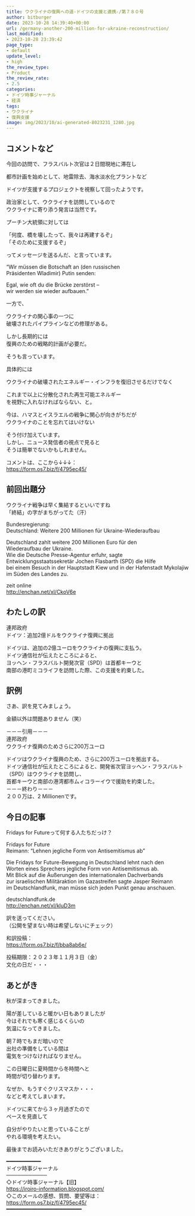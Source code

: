 ```yaml
---
title: ウクライナの復興への道-ドイツの支援と連携-/第７８０号
author: bitburger
date: 2023-10-28 14:39:40+00:00
url: /germany-another-200-million-for-ukraine-reconstruction/
last_modified:
- 2023-10-28 23:39:42
page_type:
- default
update_level:
- high
the_review_type:
- Product
the_review_rate:
- 2.5
categories:
- ドイツ時事ジャーナル
- 経済
tags:
- ウクライナ
- 復興支援
image: img/2023/10/ai-generated-8023231_1280.jpg
---
```

## コメントなど
今回の訪問で、フラスバルト次官は２日間現地に滞在し

<span class="fz-22px"><span class="bold-red">都市計画</span></span>を始めとして、<span class="fz-22px"><span class="bold-red">地雷除去</span></span>、<span class="fz-22px"><span class="fz-20px"><span class="bold-red">海水淡水化プラント</span></span></span>など

ドイツが支援するプロジェクトを視察して回ったようです。

政治家として、ウクライナを訪問しているので  
ウクライナに寄り添う発言は当然です。

プーチン大統領に対しては

<span class="fz-22px"><span class="bold-red"><span class="marker-under">「何度、橋を壊したって、我々は再建するぞ」<br />「そのために支援するぞ」</span></span></span>

ってメッセージを送るんだ、と言っています。

&#8220;Wir müssen die Botschaft an (den russischen  
Präsidenten Wladimir) Putin senden:

Egal, wie oft du die Brücke zerstörst &#8211;  
wir werden sie wieder aufbauen.&#8221;

一方で、

<span class="fz-20px"><span class="bold-red"><span class="marker-under">ウクライナの関心事の一つに<br />破壊されたパイプラインなどの修理がある。</span></span></span>

しかし長期的には  
復興のための戦略的計画が必要だ。

そうも言っています。

具体的には

ウクライナの破壊されたエネルギー・インフラを復旧させるだけでなく

これまで以上に<span class="fz-22px"><span class="bold-red"><span class="marker-under">分散化された再生可能エネルギー</span></span></span>  
を視野に入れなければならない、と。

今は、ハマスとイスラエルの戦争に関心が向きがちだが  
ウクライナのことを忘れてはいけない

そう付け加えています。  
しかし、ニュース発信者の視点で見ると  
そうは簡単でないかもしれません。

コメントは、ここから↓↓↓：  
<https://form.os7.biz/f/4795ec45/>

## 前回出題分
ウクライナ戦争は早く集結するといいですね  
「終結」の字がまちがってた（汗）

Bundesregierung:  
Deutschland: Weitere 200 Millionen für Ukraine-Wiederaufbau

Deutschland zahlt weitere 200 Millionen Euro für den  
Wiederaufbau der Ukraine.  
Wie die Deutsche Presse-Agentur erfuhr, sagte  
Entwicklungsstaatssekretär Jochen Flasbarth (SPD) die Hilfe  
bei einem Besuch in der Hauptstadt Kiew und in der Hafenstadt Mykolajiw  
im Süden des Landes zu.

zeit online  
<http://enchan.net/xl/CkoV6e>

## わたしの訳
連邦政府  
ドイツ：追加2億ドルをウクライナ復興に拠出

ドイツは、追加の2億ユーロをウクライナの復興に支払う。  
ドイツ通信社が伝えたところによると、  
ヨッヘン・フラスバルト開発次官（SPD）は首都キーウと  
南部の港町ミコライフを訪問した際、この支援を約束した。

## 訳例
さあ、訳を見てみましょう。

金額以外は問題ありません（笑）

－－－引用－－－  
連邦政府  
ウクライナ復興のためさらに200万ユーロ

ドイツはウクライナ復興のため、さらに200万ユーロを拠出する。  
ドイツ通信社が伝えたところによると、開発省次官ヨッヘン・フラスバルト  
（SPD）はウクライナを訪問し、  
首都キーウと南部の港湾都市ムィコラーイウで援助を約束した。  
－－－終わり－－－  
２００万は、2 Millionenです。

## 今日の記事
Fridays for Futureって何する人たちだっけ？

Fridays for Future  
Reimann: &#8220;Lehnen jegliche Form von Antisemitismus ab&#8221;

Die Fridays for Future-Bewegung in Deutschland lehnt nach den  
Worten eines Sprechers jegliche Form von Antisemitismus ab.  
Mit Blick auf die Äußerungen des internationalen Dachverbands  
zur israelischen Militäraktion im Gazastreifen sagte Jasper Reimann  
im Deutschlandfunk, man müsse sich jeden Punkt genau anschauen.

deutschlandfunk.de  
<http://enchan.net/xl/kluD3m>

訳を送ってください。  
（公開を望まない時は希望しないにチェック）

和訳投稿：  
<https://form.os7.biz/f/bba8ab6e/>

投稿期限：２０２３年１１月３日（金）  
文化の日だ・・・

## あとがき
秋が深まってきました。

陽が差していると暖かい日もありましたが  
今はそれでも寒く感じるくらいの  
気温になってきました。

朝７時でもまだ暗いので  
出社の準備をしている間は  
電気をつけなければなりません。

この日曜日に夏時間から冬時間へと  
時間が切り替わります。

なぜか、もうすぐクリスマスか・・・  
などと考えてしまいます。

ドイツに来てから３ヶ月過ぎたので  
ペースを見直して

自分がやりたいと思っていることが  
やれる環境を考えたい。

最後までお読みいただきありがとうございました。

━━━━━━━━━━━  
ドイツ時事ジャーナル  
───────────  
◇ドイツ時事ジャーナル【旧】  
<https://iroiro-information.blogspot.com/>  
◇このメールの感想、質問、要望等は：  
<https://form.os7.biz/f/4795ec45/>  
━━━━━━━━━━━━━━━━━━━━━━━━